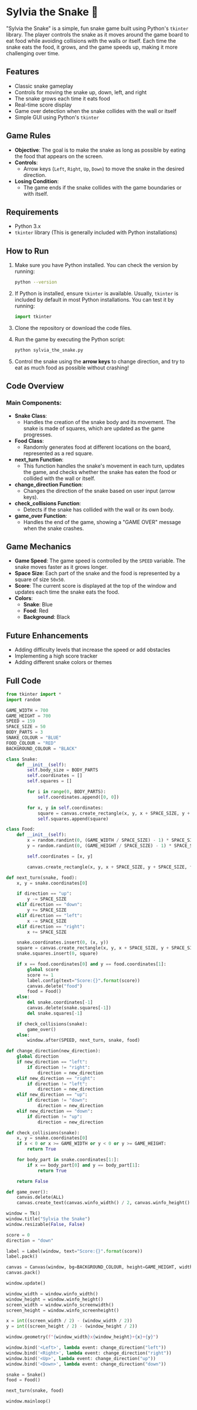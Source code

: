 # Sylvia the Snake 🐍

"Sylvia the Snake" is a simple, fun snake game built using Python's `tkinter` library. The player controls the snake as it moves around the game board to eat food while avoiding collisions with the walls or itself. Each time the snake eats the food, it grows, and the game speeds up, making it more challenging over time.

## Features

- Classic snake gameplay
- Controls for moving the snake up, down, left, and right
- The snake grows each time it eats food
- Real-time score display
- Game over detection when the snake collides with the wall or itself
- Simple GUI using Python's `tkinter`

## Game Rules

- **Objective**: The goal is to make the snake as long as possible by eating the food that appears on the screen.
- **Controls**: 
  - Arrow keys (`Left`, `Right`, `Up`, `Down`) to move the snake in the desired direction.
- **Losing Condition**: 
  - The game ends if the snake collides with the game boundaries or with itself.

## Requirements

- Python 3.x
- `tkinter` library (This is generally included with Python installations)

## How to Run

1. Make sure you have Python installed. You can check the version by running:
    ```bash
    python --version
    ```

2. If Python is installed, ensure `tkinter` is available. Usually, `tkinter` is included by default in most Python installations. You can test it by running:
    ```python
    import tkinter
    ```

3. Clone the repository or download the code files.

4. Run the game by executing the Python script:
    ```bash
    python sylvia_the_snake.py
    ```

5. Control the snake using the **arrow keys** to change direction, and try to eat as much food as possible without crashing!

## Code Overview

### Main Components:

- **Snake Class**: 
    - Handles the creation of the snake body and its movement. The snake is made of squares, which are updated as the game progresses.
- **Food Class**: 
    - Randomly generates food at different locations on the board, represented as a red square.
- **next_turn Function**: 
    - This function handles the snake's movement in each turn, updates the game, and checks whether the snake has eaten the food or collided with the wall or itself.
- **change_direction Function**: 
    - Changes the direction of the snake based on user input (arrow keys).
- **check_collisions Function**: 
    - Detects if the snake has collided with the wall or its own body.
- **game_over Function**: 
    - Handles the end of the game, showing a "GAME OVER" message when the snake crashes.

## Game Mechanics

- **Game Speed**: The game speed is controlled by the `SPEED` variable. The snake moves faster as it grows longer.
- **Space Size**: Each part of the snake and the food is represented by a square of size `50x50`.
- **Score**: The current score is displayed at the top of the window and updates each time the snake eats the food.
- **Colors**:
    - **Snake**: Blue
    - **Food**: Red
    - **Background**: Black

## Future Enhancements

- Adding difficulty levels that increase the speed or add obstacles
- Implementing a high score tracker
- Adding different snake colors or themes

## Full Code

```python
from tkinter import *
import random

GAME_WIDTH = 700
GAME_HEIGHT = 700
SPEED = 159
SPACE_SIZE = 50
BODY_PARTS = 3
SNAKE_COLOUR = "BLUE"
FOOD_COLOUR = "RED"
BACKGROUND_COLOUR = "BLACK"

class Snake:
    def __init__(self):
        self.body_size = BODY_PARTS
        self.coordinates = []
        self.squares = []

        for i in range(0, BODY_PARTS):
            self.coordinates.append([0, 0])

        for x, y in self.coordinates:
            square = canvas.create_rectangle(x, y, x + SPACE_SIZE, y + SPACE_SIZE, fill=SNAKE_COLOUR, tag="snake")
            self.squares.append(square)

class Food:
    def __init__(self):
        x = random.randint(0, (GAME_WIDTH / SPACE_SIZE) - 1) * SPACE_SIZE
        y = random.randint(0, (GAME_HEIGHT / SPACE_SIZE) - 1) * SPACE_SIZE

        self.coordinates = [x, y]

        canvas.create_rectangle(x, y, x + SPACE_SIZE, y + SPACE_SIZE, fill=FOOD_COLOUR, tag="food")

def next_turn(snake, food):
    x, y = snake.coordinates[0]

    if direction == "up":
        y -= SPACE_SIZE
    elif direction == "down":
        y += SPACE_SIZE
    elif direction == "left":
        x -= SPACE_SIZE
    elif direction == "right":
        x += SPACE_SIZE

    snake.coordinates.insert(0, (x, y))
    square = canvas.create_rectangle(x, y, x + SPACE_SIZE, y + SPACE_SIZE, fill=SNAKE_COLOUR)
    snake.squares.insert(0, square)

    if x == food.coordinates[0] and y == food.coordinates[1]:
        global score
        score += 1
        label.config(text="Score:{}".format(score))
        canvas.delete("food")
        food = Food()
    else:
        del snake.coordinates[-1]
        canvas.delete(snake.squares[-1])
        del snake.squares[-1]

    if check_collisions(snake):
        game_over()
    else:
        window.after(SPEED, next_turn, snake, food)

def change_direction(new_direction):
    global direction
    if new_direction == "left":
        if direction != "right":
            direction = new_direction
    elif new_direction == "right":
        if direction != "left":
            direction = new_direction
    elif new_direction == "up":
        if direction != "down":
            direction = new_direction
    elif new_direction == "down":
        if direction != "up":
            direction = new_direction

def check_collisions(snake):
    x, y = snake.coordinates[0]
    if x < 0 or x >= GAME_WIDTH or y < 0 or y >= GAME_HEIGHT:
        return True

    for body_part in snake.coordinates[1:]:
        if x == body_part[0] and y == body_part[1]:
            return True

    return False

def game_over():
    canvas.delete(ALL)
    canvas.create_text(canvas.winfo_width() / 2, canvas.winfo_height() / 2, text="GAME OVER", fill="red", tag="gameover")

window = Tk()
window.title("Sylvia the Snake")
window.resizable(False, False)

score = 0
direction = "down"

label = Label(window, text="Score:{}".format(score))
label.pack()

canvas = Canvas(window, bg=BACKGROUND_COLOUR, height=GAME_HEIGHT, width=GAME_WIDTH)
canvas.pack()

window.update()

window_width = window.winfo_width()
window_height = window.winfo_height()
screen_width = window.winfo_screenwidth()
screen_height = window.winfo_screenheight()

x = int((screen_width / 2) - (window_width / 2))
y = int((screen_height / 2) - (window_height / 2))

window.geometry(f"{window_width}x{window_height}+{x}+{y}")

window.bind('<Left>', lambda event: change_direction("left"))
window.bind('<Right>', lambda event: change_direction("right"))
window.bind('<Up>', lambda event: change_direction("up"))
window.bind('<Down>', lambda event: change_direction("down"))

snake = Snake()
food = Food()

next_turn(snake, food)

window.mainloop()
